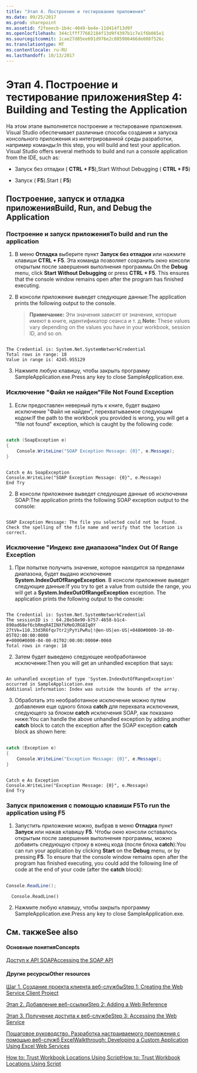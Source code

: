 ```yaml
---
title: "Этап 4. Построение и тестирование приложения"
ms.date: 09/25/2017
ms.prod: sharepoint
ms.assetid: f2feeecb-1b4c-4049-be4e-11d414f13d9f
ms.openlocfilehash: 344c1fff77662184f13d9f4397b1c7e1f6b065e1
ms.sourcegitcommit: 1cae27d85ee691d976e2c085986466de088f526c
ms.translationtype: MT
ms.contentlocale: ru-RU
ms.lasthandoff: 10/13/2017
---
```

# <a name="step-4-building-and-testing-the-application"></a><span data-ttu-id="11c26-102">Этап 4. Построение и тестирование приложения</span><span class="sxs-lookup"><span data-stu-id="11c26-102">Step 4: Building and Testing the Application</span></span>

<span data-ttu-id="11c26-p101">На этом этапе выполняется построение и тестирование приложения. Visual Studio обеспечивает различные способы создания и запуска консольного приложения из интегрированной среды разработки, например команды:</span><span class="sxs-lookup"><span data-stu-id="11c26-p101">In this step, you will build and test your application. Visual Studio offers several methods to build and run a console application from the IDE, such as:</span></span>
  
    
    


- <span data-ttu-id="11c26-105">Запуск без отладки ( **CTRL + F5**),</span><span class="sxs-lookup"><span data-stu-id="11c26-105">Start Without Debugging ( **CTRL + F5**)</span></span>
    
  
- <span data-ttu-id="11c26-106">Запуск ( **F5**).</span><span class="sxs-lookup"><span data-stu-id="11c26-106">Start ( **F5**)</span></span>
    
  

## <a name="build-run-and-debug-the-application"></a><span data-ttu-id="11c26-107">Построение, запуск и отладка приложения</span><span class="sxs-lookup"><span data-stu-id="11c26-107">Build, Run, and Debug the Application</span></span>


### <a name="to-build-and-run-the-application"></a><span data-ttu-id="11c26-108">Построение и запуск приложения</span><span class="sxs-lookup"><span data-stu-id="11c26-108">To build and run the application</span></span>


1. <span data-ttu-id="11c26-p102">В меню **Отладка** выберите пункт **Запуск без отладки** или нажмите клавиши **CTRL + F5**. Эта команда позволяет сохранить окно консоли открытым после завершения выполнения программы.</span><span class="sxs-lookup"><span data-stu-id="11c26-p102">On the **Debug** menu, click **Start Without Debugging** or press **CTRL + F5**. This ensures that the console window remains open after the program has finished executing.</span></span> 
    
  
2. <span data-ttu-id="11c26-111">В консоли приложение выведет следующие данные:</span><span class="sxs-lookup"><span data-stu-id="11c26-111">The application prints the following output to the console.</span></span>
    
    > <span data-ttu-id="11c26-112">**Примечание:** Эти значения зависят от значения, которые имеют в книге, идентификатор сеанса и т. д.</span><span class="sxs-lookup"><span data-stu-id="11c26-112">**Note:** These values vary depending on the values you have in your workbook, session ID, and so on.</span></span> 

```
  
The Credential is: System.Net.SystemNetworkCredential
Total rows in range: 18
Value in range is: 4245.955129
```

3. <span data-ttu-id="11c26-113">Нажмите любую клавишу, чтобы закрыть программу SampleApplication.exe.</span><span class="sxs-lookup"><span data-stu-id="11c26-113">Press any key to close SampleApplication.exe.</span></span>
    
  

### <a name="file-not-found-exception"></a><span data-ttu-id="11c26-114">Исключение "Файл не найден"</span><span class="sxs-lookup"><span data-stu-id="11c26-114">File Not Found Exception</span></span>


1. <span data-ttu-id="11c26-115">Если предоставлен неверный путь к книге, будет выдано исключение "Файл не найден", перехватываемое следующим кодом:</span><span class="sxs-lookup"><span data-stu-id="11c26-115">If the path to the workbook you provided is wrong, you will get a "file not found" exception, which is caught by the following code:</span></span>
    
```cs
  
catch (SoapException e)
{
    Console.WriteLine("SOAP Exception Message: {0}", e.Message);
}
```


```VB.net
  
Catch e As SoapException
Console.WriteLine("SOAP Exception Message: {0}", e.Message)
End Try
```

2. <span data-ttu-id="11c26-116">В консоли приложение выведет следующие данные об исключении SOAP:</span><span class="sxs-lookup"><span data-stu-id="11c26-116">The application prints the following SOAP exception output to the console:</span></span>
    
```
  
SOAP Exception Message: The file you selected could not be found. Check the spelling of the file name and verify that the location is correct.

```


### <a name="index-out-of-range-exception"></a><span data-ttu-id="11c26-117">Исключение "Индекс вне диапазона"</span><span class="sxs-lookup"><span data-stu-id="11c26-117">Index Out Of Range Exception</span></span>


1. <span data-ttu-id="11c26-p103">При попытке получить значение, которое находится за пределами диапазона, будет выдано исключение **System.IndexOutOfRangeException**. В консоли приложение выведет следующие данные:</span><span class="sxs-lookup"><span data-stu-id="11c26-p103">If you try to get a value from outside the range, you will get a **System.IndexOutOfRangeException** exception. The application prints the following output to the console:</span></span>
    
```
  
The Credential is: System.Net.SystemNetworkCredential
The sessionID is : 64.28e58e90-b757-4658-b1c4-890ad68ef6cbRmqR4IINXfkMeOJRG8Iq0Y
27tVk=110.33d3R6fqv7tr2jPyYiPwRu|!@en-US|en-US|+0480#0000-10-00-05T02:00:00:0000
#+0000#0000-04-00-01T02:00:00:0000#-0060
Total rows in range: 18
```

2. <span data-ttu-id="11c26-120">Затем будет выведено следующее необработанное исключение:</span><span class="sxs-lookup"><span data-stu-id="11c26-120">Then you will get an unhandled exception that says:</span></span>
    
```
  
An unhandled exception of type 'System.IndexOutOfRangeException' occurred in SampleApplication.exe
Additional information: Index was outside the bounds of the array.
```

3. <span data-ttu-id="11c26-121">Обработать это необработанное исключение можно путем добавления еще одного блока **catch** для перехвата исключения, следующего за блоком **catch** исключения SOAP, как показано ниже:</span><span class="sxs-lookup"><span data-stu-id="11c26-121">You can handle the above unhandled exception by adding another **catch** block to catch the exception after the SOAP exception **catch** block as shown here:</span></span>
    
```cs
  
catch (Exception e)
{
    Console.WriteLine("Exception Message: {0}", e.Message);
}
```


```VB.net
  
Catch e As Exception
Console.WriteLine("Exception Message: {0}", e.Message)
End Try
```


### <a name="to-run-the-application-using-f5"></a><span data-ttu-id="11c26-122">Запуск приложения с помощью клавиши F5</span><span class="sxs-lookup"><span data-stu-id="11c26-122">To run the application using F5</span></span>


1. <span data-ttu-id="11c26-p104">Запустить приложение можно, выбрав в меню **Отладка** пункт **Запуск** или нажав клавишу **F5**. Чтобы окно консоли оставалось открытым после завершения выполнения программы, можно добавить следующую строку в конец кода (после блока **catch**):</span><span class="sxs-lookup"><span data-stu-id="11c26-p104">You can run your application by clicking **Start** on the **Debug** menu, or by pressing **F5**. To ensure that the console window remains open after the program has finished executing, you could add the following line of code at the end of your code (after the **catch** block):</span></span>
    
```cs
  
Console.ReadLine();
```


```VB.net
  Console.ReadLine()
```

2. <span data-ttu-id="11c26-125">Нажмите любую клавишу, чтобы закрыть программу SampleApplication.exe.</span><span class="sxs-lookup"><span data-stu-id="11c26-125">Press any key to close SampleApplication.exe.</span></span>
    
  

## <a name="see-also"></a><span data-ttu-id="11c26-126">См. также</span><span class="sxs-lookup"><span data-stu-id="11c26-126">See also</span></span>


#### <a name="concepts"></a><span data-ttu-id="11c26-127">Основные понятия</span><span class="sxs-lookup"><span data-stu-id="11c26-127">Concepts</span></span>


  
    
    
 [<span data-ttu-id="11c26-128">Доступ к API SOAP</span><span class="sxs-lookup"><span data-stu-id="11c26-128">Accessing the SOAP API</span></span>](accessing-the-soap-api.md)
#### <a name="other-resources"></a><span data-ttu-id="11c26-129">Другие ресурсы</span><span class="sxs-lookup"><span data-stu-id="11c26-129">Other resources</span></span>


  
    
    
 [<span data-ttu-id="11c26-130">Шаг 1. Создание проекта клиента веб-службы</span><span class="sxs-lookup"><span data-stu-id="11c26-130">Step 1: Creating the Web Service Client Project</span></span>](step-1-creating-the-web-service-client-project.md)
  
    
    
 [<span data-ttu-id="11c26-131">Этап 2. Добавление веб-ссылки</span><span class="sxs-lookup"><span data-stu-id="11c26-131">Step 2: Adding a Web Reference</span></span>](step-2-adding-a-web-reference.md)
  
    
    
 [<span data-ttu-id="11c26-132">Этап 3. Получение доступа к веб-службе</span><span class="sxs-lookup"><span data-stu-id="11c26-132">Step 3: Accessing the Web Service</span></span>](step-3-accessing-the-web-service.md)
  
    
    
 [<span data-ttu-id="11c26-133">Пошаговое руководство. Разработка настраиваемого приложения с помощью веб-служб Excel</span><span class="sxs-lookup"><span data-stu-id="11c26-133">Walkthrough: Developing a Custom Application Using Excel Web Services</span></span>](walkthrough-developing-a-custom-application-using-excel-web-services.md)
  
    
    
 [<span data-ttu-id="11c26-134">How to: Trust Workbook Locations Using Script</span><span class="sxs-lookup"><span data-stu-id="11c26-134">How to: Trust Workbook Locations Using Script</span></span>](http://msdn.microsoft.com/library/79ab6ced-7a0c-4275-b852-bb246fc6be57%28Office.15%29.aspx)
